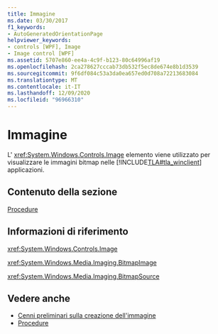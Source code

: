 ```yaml
---
title: Immagine
ms.date: 03/30/2017
f1_keywords:
- AutoGeneratedOrientationPage
helpviewer_keywords:
- controls [WPF], Image
- Image control [WPF]
ms.assetid: 5707e860-ee4a-4c9f-b123-80c64996af19
ms.openlocfilehash: 2ca278627cccab73db532f5ec8de674e8b1d3539
ms.sourcegitcommit: 9f6df084c53a3da0ea657ed0d708a72213683084
ms.translationtype: MT
ms.contentlocale: it-IT
ms.lasthandoff: 12/09/2020
ms.locfileid: "96966310"
---
```

# <a name="image"></a>Immagine
L' <xref:System.Windows.Controls.Image> elemento viene utilizzato per visualizzare le immagini bitmap nelle [!INCLUDE[TLA#tla_winclient](../../../includes/tlasharptla-winclient-md.md)] applicazioni.  
  
## <a name="in-this-section"></a>Contenuto della sezione  
 [Procedure](image-how-to-topics.md)  
  
## <a name="reference"></a>Informazioni di riferimento  
 <xref:System.Windows.Controls.Image>  
  
 <xref:System.Windows.Media.Imaging.BitmapImage>  
  
 <xref:System.Windows.Media.Imaging.BitmapSource>  
  
## <a name="see-also"></a>Vedere anche

- [Cenni preliminari sulla creazione dell'immagine](../graphics-multimedia/imaging-overview.md)
- [Procedure](../graphics-multimedia/imaging-how-to-topics.md)
